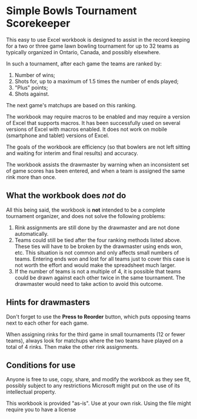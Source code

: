 # Simple Bowls Tournament Scorekeeper

This easy to use Excel workbook is designed to assist in the record keeping for a two or three game lawn bowling tournament for up to 32 teams as typically organized in Ontario, Canada, and possibly elsewhere. 

In such a tournament, after each game the teams are ranked by:

1. Number of wins;
2. Shots for, up to a maximum of 1.5 times the number of ends played;
3. "Plus" points;
4. Shots against.

The next game's matchups are based on this ranking. 

The workbook may require macros to be enabled and may require a version of Excel that supports macros. It has been successfully used on several versions of Excel with macros enabled. It does not work on mobile (smartphone and tablet) versions of Excel. 

The goals of the workbook are efficiency (so that bowlers are not left sitting and waiting for interim and final results) and accuracy. 

The workbook assists the drawmaster by warning when an inconsistent set of game scores has been entered, and when a team is assigned the same rink more than once. 

## What the workbook does *not* do

All this being said, the workbook is **not** intended to be a complete tournament organizer, and does not solve the following problems:

1. Rink assignments are still done by the drawmaster and are not done automatically.
2. Teams could still be tied after the four ranking methods listed above. These ties will have to be broken by the drawmaster using ends won, etc. This situation is not common and only affects small numbers of teams. Entering ends won and lost for all teams just to cover this case is not worth the effort and would make the spreadsheet much larger.
3. If the number of teams is not a multiple of 4, it is possible that teams could be drawn against each other twice in the same tournament. The drawmaster would need to take action to avoid this outcome.

## Hints for drawmasters

Don't forget to use the **Press to Reorder** button, which puts opposing teams next to each other for each game. 

When assigning rinks for the third game in small tournaments (12 or fewer teams), always look for matchups where the two teams have played on a total of 4 rinks. Then make the other rink assignments.

## Conditions for use

Anyone is free to use, copy, share, and modify the workbook as they see fit, possibly subject to any restrictions Microsoft might put on the use of its intellectual property. 

This workbook is provided "as-is". Use at your own risk. Using the file might require you to have a license 
